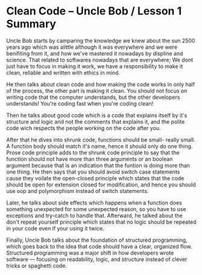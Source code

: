 # Clean Code – Uncle Bob / Lesson 1 Summary

Uncle Bob starts by camparing the knowledge we knew about the sun 2500 years ago which was alittle although it was everywhere and we were benifiting from it, and how we've mastered it nowadays by displine and science. That related to softwares nowadays that are everywhere; We dont just have to focus in making it work, we have a responsibility to make it clean, reliable and written with ethics in mind.

He then talks about clean code and how making the code works in only half of the process, the other part is making it clean. You should not focus on writing code that the computer understands, but the other developers understands! You're coding fast when you're coding clean!

Then he talks about good code which is a code that explains itself by it's structure and logic and not the comments that explains it, and the polite code wich respects the people working on the code after you.

After that he dives into shrunk code, functions should be small- really small. A function body should match it's name, hence it should only do one thing. Prose code principle adds to the shrunk code principle to say that the function should not have more than three arguments or an boolean argument because that is an indication that the funtion is doing more than one thing. He then says that you should avoid switch case statements cause they voilate the open-closed principle which states that the code should be open for extension closed for modification, and hence you should use oop and polymorphism instead of switch statements.

Later, he talks about side effects which happens when a function does something unexpected for  some unexpected reason, so you have to use exceptions and try-catch to handle that. Afterward, he talked about the don't repeat yourself principle which states that no logic should be repeated in your code even if your using it twice.

Finally, Uncle Bob talks about the foundation of structured programming, which goes back to the idea that code should have a clear, organized flow. Structured programming was a major shift in how developers wrote software — focusing on readability, logic, and structure instead of clever tricks or spaghetti code.
